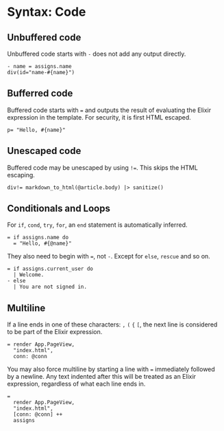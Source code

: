 # Syntax: Code

## Unbuffered code
Unbuffered code starts with `-` does not add any output directly.

```jade
- name = assigns.name
div(id="name-#{name}")
```

## Bufferred code

Buffered code starts with `=` and outputs the result of evaluating the Elixir expression in the template. For security, it is first HTML escaped.

```jade
p= "Hello, #{name}"
```

## Unescaped code

Buffered code may be unescaped by using `!=`. This skips the HTML escaping.

```jade
div!= markdown_to_html(@article.body) |> sanitize()
```

## Conditionals and Loops

For `if`, `cond`, `try`, `for`, an `end` statement is automatically inferred.

```jade
= if assigns.name do
  = "Hello, #{@name}"
```

They also need to begin with `=`, not `-`. Except for `else`, `rescue` and so on.

```jade
= if assigns.current_user do
  | Welcome.
- else
  | You are not signed in.
```

## Multiline

If a line ends in one of these characters: `,` `(` `{` `[`, the next line is considered to be part of the Elixir expression.

```jade
= render App.PageView,
  "index.html",
  conn: @conn
```

You may also force multiline by starting a line with `=` immediately followed by a newline. Any text indented after this will be treated as an Elixir expression, regardless of what each line ends in.

```jade
=
  render App.PageView,
  "index.html",
  [conn: @conn] ++
  assigns
```

